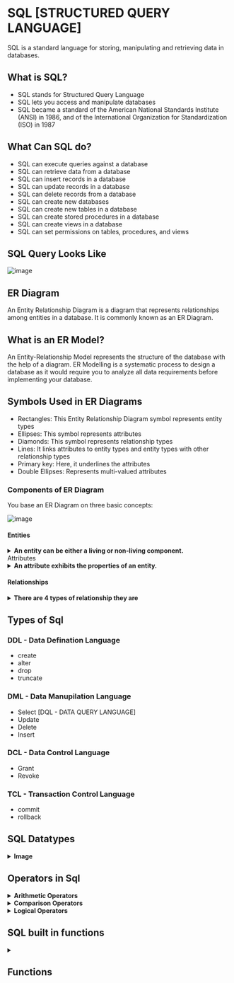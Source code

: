 
# SQL [STRUCTURED QUERY LANGUAGE]

SQL is a standard language for storing, manipulating and retrieving data in databases.

## What is SQL?
- SQL stands for Structured Query Language
- SQL lets you access and manipulate databases
- SQL became a standard of the American National Standards Institute (ANSI) in 1986, and of the International Organization for Standardization (ISO) in 1987

## What Can SQL do?
- SQL can execute queries against a database
- SQL can retrieve data from a database
- SQL can insert records in a database
- SQL can update records in a database
- SQL can delete records from a database
- SQL can create new databases
- SQL can create new tables in a database
- SQL can create stored procedures in a database
- SQL can create views in a database
- SQL can set permissions on tables, procedures, and views

## SQL Query Looks Like
 
![image](https://user-images.githubusercontent.com/80267318/204763077-68928869-8128-4d64-bbf5-4ed9817f9f8e.png)

## ER Diagram
An Entity Relationship Diagram is a diagram that represents relationships among entities in a database. It is commonly known as an ER Diagram.

## What is an ER Model?
 
An Entity-Relationship Model represents the structure of the database with the help of a diagram. ER Modelling is a systematic process to design a database as it would require you to analyze all data requirements before implementing your database.

## Symbols Used in ER Diagrams
- Rectangles: This Entity Relationship Diagram symbol represents entity types
- Ellipses: This symbol represents attributes
- Diamonds: This symbol represents relationship types
- Lines: It links attributes to entity types and entity types with other relationship types
- Primary key: Here, it underlines the attributes 
- Double Ellipses: Represents multi-valued attributes


 ### Components of ER Diagram
You base an ER Diagram on three basic concepts:

![image](https://user-images.githubusercontent.com/80267318/204767802-a6bbeca7-7367-45c6-9632-9bceb1136c46.png)

 #### Entities
 <details>
 <summary><b> An entity can be either a living or non-living component.</b></summary><br>

![image](https://user-images.githubusercontent.com/80267318/204769508-7fd77101-3bc7-488e-bd23-5e6aad504737.png)

- Weak Entity => An entity that makes reliance over another entity is called a weak entity

![image](https://user-images.githubusercontent.com/80267318/204769770-4c696309-3c18-4188-8e95-cc5e512f34f4.png)
 </details
 

#### Attributes
 
 <details>
 <summary><b>An attribute exhibits the properties of an entity.</b></summary><br>
 
- Key Attribute => Key attribute uniquely identifies an entity from an entity set. It underlines the text of a key attribute.

![image](https://user-images.githubusercontent.com/80267318/204770087-ffa276a7-3e50-41f9-98e4-6f135e044199.png)

- Composite Attribute => An attribute that is composed of several other attributes is known as a composite attribute.

![image](https://user-images.githubusercontent.com/80267318/204770241-30994b89-3e6b-49d5-8e58-2642428ade8e.png)

- Multivalued Attribute => Some attributes can possess over one value, those attributes are called multivalued attributes.

![image](https://user-images.githubusercontent.com/80267318/204770436-8626c951-4474-4a48-81a6-1f4a3e308609.png)

- Derived Attribute => An attribute that can be derived from other attributes of the entity is known as a derived attribute.

![image](https://user-images.githubusercontent.com/80267318/204770552-730e7206-a005-4e2b-b0f6-8aad7d39609d.png)

</details>

#### Relationships

 <details>
 <summary><b>There are 4 types of relationship they are </b></summary><br>

- One-to-One Relationships

![image](https://user-images.githubusercontent.com/80267318/204770991-763da9ee-ba4b-41d7-a713-6fe4e4323290.png)

- One-to-Many Relationships

![image](https://user-images.githubusercontent.com/80267318/204770683-acf089dd-edfc-4dc8-b2f4-ec5bd52de838.png)

- Many-to-One Relationships

![image](https://user-images.githubusercontent.com/80267318/204770738-c47d2079-8092-460c-9400-7d0336fb3755.png)

- Many-to-Many Relationships

![image](https://user-images.githubusercontent.com/80267318/204770783-1c9cec05-f695-4705-ae9b-30c0cbaf29a8.png)

</details>

## Types of Sql 

### DDL - Data Defination Language
- create
- alter
- drop
- truncate

### DML - Data Manupilation Language
 - Select [DQL - DATA QUERY LANGUAGE] 
 - Update
 - Delete
 - Insert
 
 ### DCL - Data Control Language
  - Grant
  - Revoke
  
 ### TCL - Transaction Control Language
  - commit
  - rollback
  
## SQL Datatypes

<details>
<summary><b>Image</b></summary><br>

![image](https://user-images.githubusercontent.com/80267318/204773960-369b5193-5193-4390-9f44-8c03e53f0a19.png)

</details>

## Operators in Sql 
 
<details>
 <summary><b> Arithmetic Operators</b></summary><br>

 [+], [-], [/], [*], [%]
 
 </details>
 
<details>
 <summary><b> Comparison Operators </b></summary><br>
 1. <, <=
 2. >, >=
 3. =, !=
 4. !<, !>
 </details>
  
<details>
 <summary><b> Logical Operators</b></summary><br>
 - Any
 - All
 - And
 - OR/IN 
 - Between
 - Exists
 - Not
 </details>
 
 ## SQL built in functions 
<details>
 <summary><h2> Functions </h2></summary><br>
 <details>
 <summary><b>Show Databases </b></summary><br>
 
 This is used for listing all present databases.
 
  #### Syntax => 
  ```sql 
     show databases;
  ```
</details>

 <details>
 <summary><b>use [db_name]  </b></summary><br>
 
This command is used for selecting the database for futher operations
 
 #### Syntax =>
  ```sql
  // let db name = employee
  use Employee
  ````
 </details>

<details>
 <summary><b> show tables  </b></summary><br>
  
  this command is used for listing all the tables present in a database 
  
  #### Syntax =>
  ```sql
  // let db name = employee
  use Employee
  show TABLES:
 ```
</details>
  
<details>
 <summary><b> Describe [table name] </b></summary><br> 
 
 this command is used for getting the structure/schema of table present in a database
 
 #### Syntax =>
  ```sql
  // let db name = employee and table name => emp_data
  use Employee
  describe emp_data;
  ```
  </details>
 
<details>
 <summary><b> Distinct  </b></summary><br>
 
 this keyword is used for fetch unique data of the selected attribute
 
 #### Syntax =>
  ```sql
  // let db name = employee
  use Employee
 
 SELECT DISTINCT <attribute name> FROM <table name>;
 
 // example
  SELECT DISTINCT city FROM emp_data;
  ```
   </details>
 
<details>
 <summary><b> count()  </b></summary><br>
 
 this function is used for getting the total count of the row from  selected attribute
 
 #### Syntax =>
  ```sql
  // let db name = employee
  use Employee
 
 SELECT COUNT(<attribute name>) FROM <table name>;
 
 // example
  SELECT COUNT(name) FROM emp_data;
  ```
  </details>
  
<details>
 <summary><b> AS </b></summary><br>
 
 SQL aliases are used to give a table, or a column in a table, a temporary name.
 
 #### Syntax =>
  ```sql
  // let db name = employee
  use Employee
 
 SELECT COUNT(<attribute name>) AS <temp_name> FROM <table name>;
 
 // example
  SELECT COUNT(name) AS total_name FROM emp_data;
  ```
  </details>
 
<details>
 <summary><b> SUM()</b></summary><br>
 
 The SUM() function returns the total sum of a numeric column. 
 
 #### Syntax =>
  ```sql
  // let db name = employee
  use Employee
 
 SELECT SUM(<attribute name>) AS <temp_name> FROM <table name>;
 
 // example
  SELECT SUM(salary) AS totalSalary FROM emp_data;
  ```
  </details>
  
 <details>
 <summary><b> AVG() </b></summary><br>
 
 The AVG() function returns the avrage of a numeric column. 
 
 #### Syntax =>
  ```sql
  // let db name = employee
  use Employee
 
 SELECT AVG(<attribute name>) AS <temp_name> FROM <table name>;
 
 // example
  SELECT AVG(salary) AS avgsalary FROM emp_data;
  ```
   </details>
   
<details>
 <summary><b> WHERE CLAUSE </b></summary><br>
 
 The Where Clause is used for applying conditions in a query.
 
 #### Syntax =>
  ```sql
  // let db name = employee
  use Employee
 
 SELECT * FROM <Table Name> WHERE <condition>;
 
 // example
 1. SELECT * FROM emp_data WHERE age>22;
 
 2. SELECT Name, Gender, City FROM emp_data WHERE Gender = 'F';
  ```
  
  </details>
 
<details>
 <summary><b> OR/IN </b></summary><br>
 
 The OR operator displays a record if any of the conditions separated by OR is TRUE. The IN operator allows you to specify multiple values in a WHERE claus
 
 example - 
 ```sql 
 // Both work as same
   SELECT Name, Gender, City FROM emp_data WHERE city = 'indore' OR city='pune';
 
   SELECT Name, Gender, City FROM emp_data WHERE city IN ('indore', 'pune');
 ```
  </details>
 
<details>
 <summary><b> Between </b></summary><br>
 
 The BETWEEN operator selects values within a given range. The values can be numbers, text, or dates. The BETWEEN operator is inclusive: begin and end values are included. 
 
 example - 
 ```sql 
 SELECT * FROM emp_data WHERE doj BETWEEN '2001-01-01' AND '2010-01-01';
 ```
  </details>
 
<details>
 <summary><b> AND </b></summary><br>
 
 The AND operator displays a record if all the conditions separated by AND are TRUE.
 
 example - 
 ```sql 
 SELECT * FROM emp_data WHERE age>23 AND gender='M';
 ```
  </details>
  
 <details>
 <summary><b> NOT </b></summary><br>
 
 The NOT operator displays a record if the condition(s) is NOT TRUE.
 
 example - 
 ```sql 
 SELECT name, age, salary FROM emp_data WHERE NOT city = 'indore';
 ```
 
  </details>
 
<details>
 <summary><b> Combine Query of AND,OR and NOT </b></summary><br>
 
example - 
```sql
 SELECT name, age, salary , city FROM emp_data WHERE Not city='Mumbai' AND ( city = 'Banglore' OR city ='ujjain');
```
  </details>
  
<details>
 <summary><b> Order By  </b></summary><br>

The ORDER BY keyword is used to sort the result-set in ascending or descending order.The ORDER BY keyword sorts the records in ascending order by default. To sort the records in descending order, use the DESC keyword.

example - 
 ```sql 
 //ascending order
 SELECT * FROM emp_data  WHERE age>23 AND gender='M' ORDER BY salary ASC;
 
 //descending order
SELECT * FROM emp_data  WHERE age>23 AND gender='M' ORDER BY salary DESC;
 ```
 
  </details>
  
  
  <details>
 <summary><b> MIN/MAX  </b></summary><br>

The MIN() function returns the smallest value of the selected column.
The MAX() function returns the largest value of the selected column.

example - 
 ```sql 
 //min
 SELECT name, MIN(age) as min_age from emp_data;
 
 SELECT name, age as min_age from emp_data WHERE age = (SELECT MIN(age) from emp_data);

 //max
SELECT name, MAX(age) as max_age from emp_data;

SELECT name, age as max_age from emp_data WHERE age = (SELECT MAX(age) from emp_data);
 ```
 
  </details>
  
  
   <details>
 <summary><b> Repeat  </b></summary><br>
 
 it is used for repeation.

example - 
 ```sql 
 //syntax
  SELECT REPEAT(<repeat_name>, how many times you want to repeat) as repeated_name;
 
 SELECT REPEAT("aman", 10) as repeated_name;
 ```
 
  </details>
  
  
<details>
 <summary><b> Date  </b></summary><br>

<details>
 <summary><b> curDate() / CURRENT_DATE </b></summary><br>
 
 this is used for getting the current date.
 
example - 
 ```sql 
 //syntax
SELECT CURRENT_DATE as date;

SELECT curDate() as date;
 ```
  </details>
  
  <details>
 <summary><b> curTime() / CURRENT_TIME </b></summary><br>
 
 this is used for getting the current Time.
 
example - 
 ```sql 
 //syntax
SELECT CURRENT_TIME as date;

SELECT curTime() as date;
 ```
  </details>
  
  <details>
 <summary><b> now() / CURRENT_TIMESTAMP </b></summary><br>
 
 this is used for getting the current date and time.
 
example - 
 ```sql 
 //syntax
SELECT CURRENT_TIMESTAMP as date;

SELECT now() as date;
 ```
  </details>
 
  </details>
  
  <details>
 <summary><b> Math Operation  </b></summary><br>

example - 
 ```sql 
 // addition
 SELECT (10+80) AS Addition;
 
 //subtraction
SELECT (10-80) AS Subtraction;

//divide
SELECT (80/10) AS division;

//mutiply
SELECT (10*80) AS Multiplication;

 ```
  </details>
 

### Strings Function
  
<details><summary><b>upper()/ucase()</b></summary><br> </details>
<details><summary><b>lower()/lcase()</b></summary><br></details>
<details><summary><b>character_length()/char_length()</b></summary><br></details>
<details><summary><b>concat()</b></summary><br></details>
<details><summary><b>reverse()</b></summary><br></details>
<details><summary><b>length()</b></summary><br></details>
<details><summary><b>ltrim()/rtrim()/trim </b></summary><br></details>
<details><summary><b>position()</b></summary><br></details>
    
 </details>
